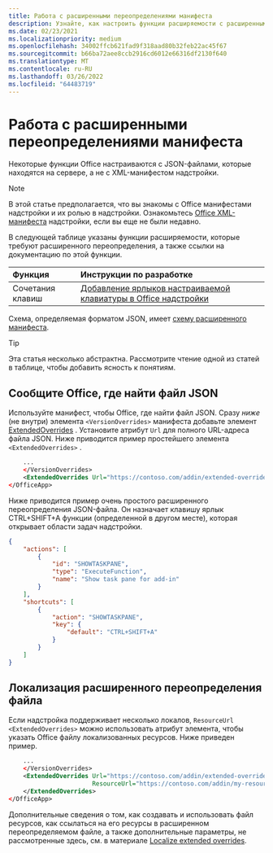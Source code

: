 ```yaml
---
title: Работа с расширенными переопределениями манифеста
description: Узнайте, как настроить функции расширяемости с расширенными переопределениями манифеста.
ms.date: 02/23/2021
ms.localizationpriority: medium
ms.openlocfilehash: 34002ffcb621fad9f318aad80b32feb22ac45f67
ms.sourcegitcommit: b66ba72aee8ccb2916cd6012e66316df2130f640
ms.translationtype: MT
ms.contentlocale: ru-RU
ms.lasthandoff: 03/26/2022
ms.locfileid: "64483719"
---
```

# <a name="work-with-extended-overrides-of-the-manifest"></a>Работа с расширенными переопределениями манифеста

Некоторые функции Office настраиваются с JSON-файлами, которые находятся на сервере, а не с XML-манифестом надстройки.

> [!NOTE]
> В этой статье предполагается, что вы знакомы с Office манифестами надстройки и их ролью в надстройки. Ознакомьтесь [Office XML-манифеста](add-in-manifests.md) надстройки, если вы еще не были недавно.

В следующей таблице указаны функции расширяемости, которые требуют расширенного переопределения, а также ссылки на документацию по этой функции.

| Функция | Инструкции по разработке |
| :----- | :----- |
| Сочетания клавиш | [Добавление ярлыков настраиваемой клавиатуры в Office надстройки](../design/keyboard-shortcuts.md) |

Схема, определяемая форматом JSON, имеет [схему расширенного манифеста](https://developer.microsoft.com/json-schemas/office-js/extended-manifest.schema.json).

> [!TIP]
> Эта статья несколько абстрактна. Рассмотрите чтение одной из статей в таблице, чтобы добавить ясность к понятиям.

## <a name="tell-office-where-to-find-the-json-file"></a>Сообщите Office, где найти файл JSON

Используйте манифест, чтобы Office, где найти файл JSON. Сразу *ниже* (не внутри) элемента `<VersionOverrides>` манифеста добавьте элемент [ExtendedOverrides](/javascript/api/manifest/extendedoverrides) . Установите атрибут `Url` для полного URL-адреса файла JSON. Ниже приводится пример простейшего элемента `<ExtendedOverrides>` .

```xml
    ...
    </VersionOverrides>  
    <ExtendedOverrides Url="https://contoso.com/addin/extended-overrides.json"></ExtendedOverrides>
</OfficeApp>
```

Ниже приводится пример очень простого расширенного переопределения JSON-файла. Он назначает клавишу ярлык CTRL+SHIFT+A функции (определенной в другом месте), которая открывает области задач надстройки.

```json
{
    "actions": [
        {
            "id": "SHOWTASKPANE",
            "type": "ExecuteFunction",
            "name": "Show task pane for add-in"
        }
    ],
    "shortcuts": [
        {
            "action": "SHOWTASKPANE",
            "key": {
                "default": "CTRL+SHIFT+A"
            }
        }
    ]
}
```

## <a name="localize-the-extended-overrides-file"></a>Локализация расширенного переопределения файла

Если надстройка поддерживает несколько локалов, `ResourceUrl` `<ExtendedOverrides>` можно использовать атрибут элемента, чтобы указать Office файлу локализованных ресурсов. Ниже приведен пример.

```xml
    ...
    </VersionOverrides>  
    <ExtendedOverrides Url="https://contoso.com/addin/extended-overrides.json" 
                       ResourceUrl="https://contoso.com/addin/my-resources.json">
    </ExtendedOverrides>
</OfficeApp>
```

Дополнительные сведения о том, как создавать и использовать файл ресурсов, как ссылаться на его ресурсы в расширенном переопределяемом файле, а также дополнительные параметры, не рассмотренные здесь, см. в материале [Localize extended overrides](localization.md#localize-extended-overrides).
